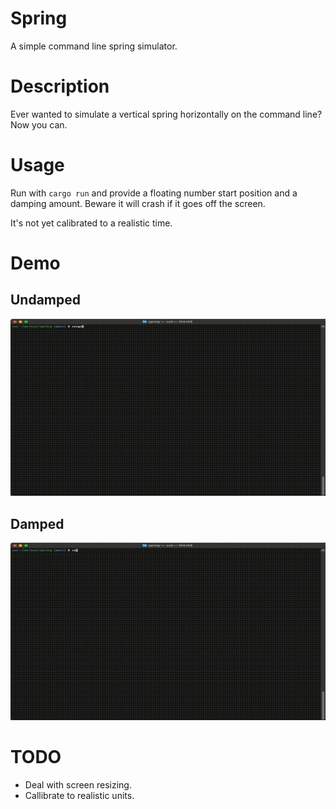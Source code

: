 # Spring 
A simple command line spring simulator. 

# Description
Ever wanted to simulate a vertical spring horizontally on the command line?
Now you can.

# Usage
Run with `cargo run` and provide a floating number start position and a damping amount.
Beware it will crash if it goes off the screen.

It's not yet calibrated to a realistic time. 

# Demo
## Undamped
![Screen recording of undamped motion](undamped.gif)
## Damped
![Screen recording of damped motion](damped.gif)

# TODO
- Deal with screen resizing.
- Callibrate to realistic units.
